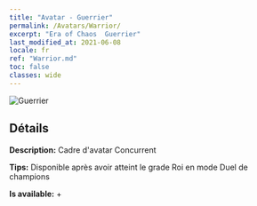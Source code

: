 ```yaml
---
title: "Avatar - Guerrier"
permalink: /Avatars/Warrior/
excerpt: "Era of Chaos  Guerrier"
last_modified_at: 2021-06-08
locale: fr
ref: "Warrior.md"
toc: false
classes: wide
---
```

 ![Guerrier](/images/a/avatarFrame_1.png)

## Détails

 **Description:** Cadre d'avatar Concurrent 

 **Tips:** Disponible après avoir atteint le grade Roi en mode Duel de champions 

 **Is available:**  + 

